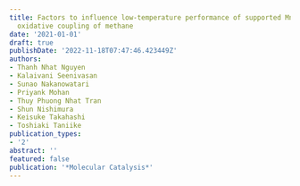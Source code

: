 ```yaml
---
title: Factors to influence low-temperature performance of supported Mn--Na2WO4 in
  oxidative coupling of methane
date: '2021-01-01'
draft: true
publishDate: '2022-11-18T07:47:46.423449Z'
authors:
- Thanh Nhat Nguyen
- Kalaivani Seenivasan
- Sunao Nakanowatari
- Priyank Mohan
- Thuy Phuong Nhat Tran
- Shun Nishimura
- Keisuke Takahashi
- Toshiaki Taniike
publication_types:
- '2'
abstract: ''
featured: false
publication: '*Molecular Catalysis*'
---
```


